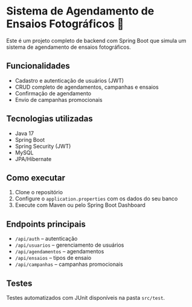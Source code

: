 # Sistema de Agendamento de Ensaios Fotográficos 📸

Este é um projeto completo de backend com Spring Boot que simula um sistema de agendamento de ensaios fotográficos.

## Funcionalidades

- Cadastro e autenticação de usuários (JWT)
- CRUD completo de agendamentos, campanhas e ensaios
- Confirmação de agendamento
- Envio de campanhas promocionais

## Tecnologias utilizadas

- Java 17
- Spring Boot
- Spring Security (JWT)
- MySQL
- JPA/Hibernate

## Como executar

1. Clone o repositório
2. Configure o `application.properties` com os dados do seu banco
3. Execute com Maven ou pelo Spring Boot Dashboard

## Endpoints principais

- `/api/auth` – autenticação
- `/api/usuarios` – gerenciamento de usuários
- `/api/agendamentos` – agendamentos
- `/api/ensaios` – tipos de ensaio
- `/api/campanhas` – campanhas promocionais

## Testes

Testes automatizados com JUnit disponíveis na pasta `src/test`.
